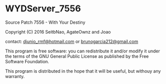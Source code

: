 # WYDServer_7556
Source Patch 7556 - With Your Destiny
 
Copyright (C) 2016  SeitbNao, AgateOwnz and Joao

contact: djunio_rmf@hotmail.com or brunogarcia212@gmail.com

This program is free software: you can redistribute it and/or modify
it under the terms of the GNU General Public License as published by
the Free Software Foundation.

This program is distributed in the hope that it will be useful,
but withouy any warranty.
 

